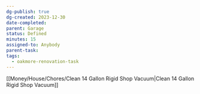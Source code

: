 ```yaml
---
dg-publish: true
dg-created: 2023-12-30
date-completed:
parent: Garage
status: Defined
minutes: 15
assigned-to: Anybody
parent-task:
tags:
  - oakmore-renovation-task
---
```


[[Money/House/Chores/Clean 14 Gallon Rigid Shop Vacuum|Clean 14 Gallon Rigid Shop Vacuum]]